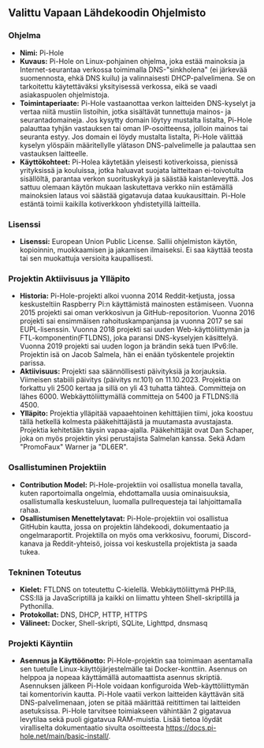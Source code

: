 ## Valittu Vapaan Lähdekoodin Ohjelmisto

### Ohjelma
- **Nimi:** Pi-Hole
- **Kuvaus:** Pi-Hole on Linux-pohjainen ohjelma, joka estää mainoksia ja Internet-seurantaa verkossa toimimalla DNS-"sinkholena" (ei järkevää suomennosta, ehkä DNS kuilu) ja valinnaisesti DHCP-palvelimena. Se on tarkoitettu käytettäväksi yksityisessä verkossa, eikä se vaadi asiakaspuolen ohjelmistoja.
- **Toimintaperiaate:** Pi-Hole vastaanottaa verkon laitteiden DNS-kyselyt ja vertaa niitä mustiin listoihin, jotka sisältävät tunnettuja mainos- ja seurantadomaineja. Jos kysytty domain löytyy mustalta listalta, Pi-Hole palauttaa tyhjän vastauksen tai oman IP-osoitteensa, jolloin mainos tai seuranta estyy. Jos domain ei löydy mustalta listalta, Pi-Hole välittää kyselyn ylöspäin määritellylle ylätason DNS-palvelimelle ja palauttaa sen vastauksen laitteelle.
- **Käyttökohteet:** Pi-Holea käytetään yleisesti kotiverkoissa, pienissä yrityksissä ja kouluissa, jotka haluavat suojata laitteitaan ei-toivotulta sisällöltä, parantaa verkon suorituskykyä ja säästää kaistanleveyttä. Jos sattuu olemaan käytön mukaan laskutettava verkko niin estämällä mainoksien lataus voi säästää gigatavuja dataa kuukausittain. Pi-Hole estäntä toimii kaikilla kotiverkkoon yhdistetyillä laitteilla.

### Lisenssi
- **Lisenssi:** European Union Public License. Sallii ohjelmiston käytön, kopioinnin, muokkaamisen ja jakamisen ilmaiseksi. Ei saa käyttää teosta tai sen muokattuja versioita kaupallisesti. 

### Projektin Aktiivisuus ja Ylläpito
- **Historia:** Pi-Hole-projekti alkoi vuonna 2014 Reddit-ketjusta, jossa keskusteltiin Raspberry Pi:n käyttämistä mainosten estämiseen. Vuonna 2015 projekti sai oman verkkosivun ja GitHub-repositorion. Vuonna 2016 projekti sai ensimmäisen rahoituskampanjansa ja vuonna 2017 se sai EUPL-lisenssin. Vuonna 2018 projekti sai uuden Web-käyttöliittymän ja FTL-komponentin(FTLDNS), joka paransi DNS-kyselyjen käsittelyä. Vuonna 2019 projekti sai uuden logon ja brändin sekä tuen IPv6:lle. Projektin isä on Jacob Salmela, hän ei enään työskentele projektin parissa. 
- **Aktiivisuus:** Projekti saa säännöllisesti päivityksiä ja korjauksia. Viimeisen stabiili päivitys (päivitys nr.101) on 11.10.2023. Projektia on forkattu yli 2500 kertaa ja sillä on yli 43 tuhatta tähteä. Committeja on lähes 6000. Webkäyttöliittymällä committeja on 5400 ja FTLDNS:llä 4500.
- **Ylläpito:** Projektia ylläpitää vapaaehtoinen kehittäjien tiimi, joka koostuu tällä hetkellä kolmesta pääkehittäjästä ja muutamasta avustajasta. Projektia kehitetään täysin vapaa-ajalla. Pääkehittäjät ovat Dan Schaper, joka on myös projektin yksi perustajista Salmelan kanssa. Sekä Adam "PromoFaux" Warner ja "DL6ER".

### Osallistuminen Projektiin
- **Contribution Model:** Pi-Hole-projektiin voi osallistua monella tavalla, kuten raportoimalla ongelmia, ehdottamalla uusia ominaisuuksia, osallistumalla keskusteluun, luomalla pullrequesteja tai lahjoittamalla rahaa.
- **Osallistumisen Menettelytavat:** Pi-Hole-projektiin voi osallistua GitHubin kautta, jossa on projektin lähdekoodi, dokumentaatio ja ongelmaraportit. Projektilla on myös oma verkkosivu, foorumi, Discord-kanava ja Reddit-yhteisö, joissa voi keskustella projektista ja saada tukea.

### Tekninen Toteutus
- **Kielet:** FTLDNS on toteutettu C-kielellä. Webkäyttöliittymä PHP:llä, CSS:llä ja JavaScriptillä ja kaikki on liimattu yhteen Shell-skriptillä ja Pythonilla.
- **Protokollat:** DNS, DHCP, HTTP, HTTPS
- **Välineet:** Docker, Shell-skripti, SQLite, Lighttpd, dnsmasq

### Projekti Käyntiin
- **Asennus ja Käyttöönotto:** Pi-Hole-projektin saa toimimaan asentamalla sen tuetulle Linux-käyttöjärjestelmälle tai Docker-konttiin. Asennus on helppoa ja nopeaa käyttämällä automaattista asennus skriptiä. Asennuksen jälkeen Pi-Hole voidaan konfiguroida Web-käyttöliittymän tai komentorivin kautta. Pi-Hole vaatii verkon laitteiden käyttävän sitä DNS-palvelimenaan, joten se pitää määrittää reitittimen tai laitteiden asetuksissa. Pi-Hole tarvitsee toimiakseen vähintään 2 gigatavua levytilaa sekä puoli gigatavua RAM-muistia. Lisää tietoa löydät viralliselta dokumentaatio sivulta osoitteesta https://docs.pi-hole.net/main/basic-install/. 
